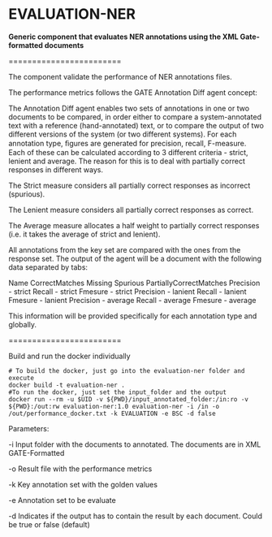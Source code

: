 EVALUATION-NER
========================

<b>Generic component that evaluates NER annotations using the XML Gate-formatted documents </b>   

========================

The component validate the performance of NER annotations files.  

The performance metrics follows the GATE Annotation Diff agent concept:

The Annotation Diff agent enables two sets of annotations in one or two documents to be compared, in order either to compare a system-annotated text with a reference (hand-annotated) text, or to compare the output of two different versions of the system (or two different systems). For each annotation type, ﬁgures are generated for precision, recall, F-measure. Each of these can be calculated according to 3 different criteria - strict, lenient and average. The reason for this is to deal with partially correct responses in different ways.
	<p>The Strict measure considers all partially correct responses as incorrect (spurious).</p>
    <p>The Lenient measure considers all partially correct responses as correct.</p>
    <p>The Average measure allocates a half weight to partially correct responses (i.e. it takes the average of strict and lenient).</p>

All annotations from the key set are compared with the ones from the response set.  The output of the agent will be a document with the following data separated by tabs:

Name CorrectMatches Missing Spurious PartiallyCorrectMatches Precision - strict Recall - strict Fmesure - strict Precision - lanient Recall - lanient Fmesure - lanient Precision - average Recall - average Fmesure - average

This information will be provided specifically for each annotation type and globally.

========================

Build and run the docker individually

	# To build the docker, just go into the evaluation-ner folder and execute
	docker build -t evaluation-ner .
	#To run the docker, just set the input_folder and the output
	docker run --rm -u $UID -v ${PWD}/input_annotated_folder:/in:ro -v ${PWD}:/out:rw evaluation-ner:1.0 evaluation-ner -i /in -o /out/performance_docker.txt -k EVALUATION -e BSC -d false	
Parameters:
<p>
-i Input folder with the documents to annotated. The documents are in XML GATE-Formatted
</p>
<p>
-o Result file with the performance metrics
</p>
<p>
-k Key annotation set with the golden values 
</p>
<p>
-e  Annotation set to be evaluate
</p>
<p>
-d  Indicates if the output has to contain the result by each document.  Could be true or false (default) 
</p>
		
		
